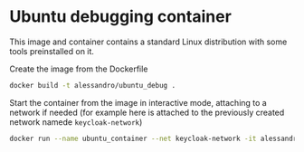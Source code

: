# Ubuntu debugging container

This image and container contains a standard Linux distribution with some tools preinstalled on it.

Create the image from the Dockerfile

```bash
docker build -t alessandro/ubuntu_debug .
```

Start the container from the image in interactive mode, attaching to a network if needed (for example here is attached to the previously created network namede `keycloak-network`)

```bash
docker run --name ubuntu_container --net keycloak-network -it alessandro/ubuntu_debug
```
